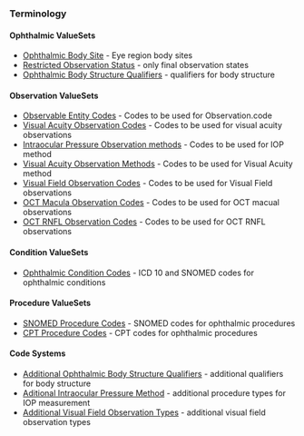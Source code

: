 ### Terminology

#### Ophthalmic ValueSets
* [Ophthalmic Body Site](ValueSet-body-site.html) - Eye region body sites
* [Restricted Observation Status](ValueSet-observation-final-status) - only final observation states
* [Ophthalmic Body Structure Qualifiers](ValueSet-qualifiers.html) - qualifiers for body structure

#### Observation ValueSets
* [Observable Entity Codes](ValueSet-observable-entities.html) - Codes to be used for Observation.code
* [Visual Acuity Observation Codes](ValueSet-observation-visial-acuity.html) - Codes to be used for visual acuity observations
* [Intraocular Pressure Observation methods](ValueSet-iop-methods.html) - Codes to be used for IOP method
* [Visual Acuity Observation Methods](ValueSet-va-methods.html) - Codes to be used for Visual Acuity method
* [Visual Field Observation Codes](ValueSet-observation-visual-field.html) - Codes to be used for Visual Field observations
* [OCT Macula Observation Codes](ValueSet-observation-oct-macula.html) - Codes to be used for OCT macual observations
* [OCT RNFL Observation Codes](ValueSet-observation-oct-rnfl.html) - Codes to be used for OCT RNFL observations


#### Condition ValueSets
* [Ophthalmic Condition Codes](ValueSet-conditions.html) - ICD 10 and SNOMED codes for ophthalmic conditions

#### Procedure ValueSets
* [SNOMED Procedure Codes](ValueSet-procedure-snomed.html) - SNOMED codes for ophthalmic procedures
* [CPT Procedure Codes](ValueSet-procedure-cpt.html) - CPT codes for ophthalmic procedures

#### Code Systems
* [Additional Ophthalmic Body Structure Qualifiers](CodeSystem-qualifiers.html) - additional qualifiers for body structure
* [Aditional Intraocular Pressure Method](CodeSystem-iop-methods.html) - additional procedure types for IOP measurement
* [Additional Visual Field Observation Types](CodeSystem-visual-field-observations.html) - additional visual field observation types
